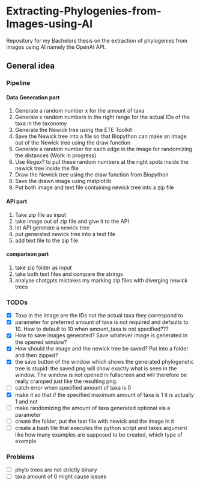 # Extracting-Phylogenies-from-Images-using-AI
Repository for my Bachelors thesis on the extraction of phylogenies from images using AI namely the OpenAI API.
## General idea
### Pipeline
#### Data Generation part
1. Generate a random number x for the amount of taxa 
2. Generate x random numbers in the right range for the actual IDs of the taxa in the taxonomy
3. Generate the Newick tree using the ETE Toolkit
4. Save the Newick tree into a file so that Biopython can make an image out of the Newick tree using the draw function
5. Generate a random number for each edge in the image for randomizing the distances (Work in progress)
6. Use Regex? to put these random numbers at the right spots inside the newick tree inside the file
7. Draw the Newick tree using the draw function from Biopython
8. Save the drawn image using matplotlib
9. Put both image and text file containing newick tree into a zip file

#### API part
1. Take zip file as input 
2. take image out of zip file and give it to the API
3. let API generate a newick tree
4. put generated newick tree into a text file 
5. add text file to the zip file

#### comparison part
1. take zip folder as input 
2. take both text files and compare the strings 
3. analyse chatgpts mistakes my marking zip files with diverging newick trees

### TODOs

- [x] Taxa in the image are the IDs not the actual taxa they correspond to
- [x] parameter for preferred amount of taxa is not required and defaults to 10. How to default to 10 when amount_taxa is not specified??? 
- [x] How to save images generated? Save whatever image is generated in the opened window?
- [x] How should the image and the newick tree be saved? Put into a folder and then zipped? 
- [x] the save button of the window which shows the generated phylogenetic tree is stupid: the saved png will show exactly what is seen in the window. The window is not opened in fullscreen and will therefore be really cramped  just like the resulting png.
- [ ] catch error when specified amount of taxa is 0
- [x] make it so that if the specified maximum amount of taxa is 1 it is actually 1 and not 
- [ ] make randomizing the amount of taxa generated optional via a parameter
- [ ] create the folder, put the text file with newick and the image in it 
- [ ] create a bash file that executes the python script and takes argument like how many examples are supposed to be created, which type of example
### Problems
- [ ] phylo trees are not strictly binary
- [ ] taxa amount of 0 might cause issues